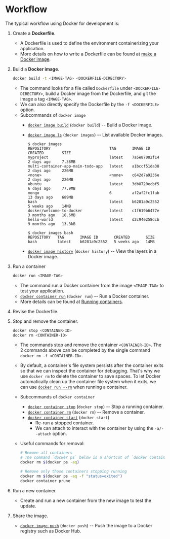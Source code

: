 # Workflow #

The typical workflow using Docker for development is:
1. Create a **Dockerfile**.
   * A Dockerfile is used to define the environment containerizing
     your application.
   * More details on how to write a Dockerfile can be found at [make a
     Docker image](#make-a-docker-image).
1. Build a **Docker image**.

   ```bash
   docker build -t <IMAGE-TAG> <DOCKERFILE-DIRECTORY>
   ```

   * The command looks for a file called `Dockerfile` under
     `<DOCKERFILE-DIRECTORY>`, build a Docker image from the
     Dockerfile, and git the image a tag `<IMAGE-TAG>`.
   * We can also directly specify the Dockerfile by the `-f
     <DOCKERFILE>` option.
   * Subcommands of `docker image`
     + [`docker image
       build`](https://docs.docker.com/engine/reference/commandline/image_build/)
       (`docker build`) -- Build a Docker image.
     + [`docker image
       ls`](https://docs.docker.com/engine/reference/commandline/image_ls/)
       (`docker images`) -- List available Docker images.
         
       ```console
       $ docker images
       REPOSITORY                          TAG       IMAGE ID       CREATED        SIZE
       myproject                           latest    7a5e87002f14   2 days ago     7.38MB
       multi-container-app-main-todo-app   latest    a1bccf51da38   2 days ago     226MB
       <none>                              <none>    c642d7a9236e   2 days ago     226MB
       ubuntu                              latest    3db8720ecbf5   6 days ago     77.9MB
       mongo                               6         af2af2fc1fab   13 days ago    689MB
       bash                                latest    b6281a9c2552   5 weeks ago    14MB
       docker/welcome-to-docker            latest    c1f619b6477e   3 months ago   18.6MB
       hello-world                         latest    d2c94e258dcb   9 months ago   13.3kB

       $ docker images bash
       REPOSITORY   TAG       IMAGE ID       CREATED       SIZE
       bash         latest    b6281a9c2552   5 weeks ago   14MB
       ```
  
     + [`docker image
       history`](https://docs.docker.com/engine/reference/commandline/image_history/)
       (`docker history`) -- View the layers in a Docker image.
1. Run a container

   ```bash
   docker run <IMAGE-TAG>
   ```

   * The command run a Docker container from the image `<IMAGE-TAG>`
     to test your application.
   * [`docker container
     run`](https://docs.docker.com/engine/reference/commandline/container_run/)
     (`docker run`) -- Run a Docker container.
   * More details can be found at [Running
     containers](#running-containers).
1. Revise the Dockerfile.
1. Stop and remove the container.

   ```bash
   docker stop <CONTAINER-ID>
   docker rm <CONTAINER-ID>
   ```

   * The commands stop and remove the container `<CONTAINER-ID>`.  The
     2 commands above can be completed by the single command `docker
     rm -f <CONTAINER-ID>`.
   * By default, a container's file system persists after the
     container exits so that we can inspect the container for
     debugging.  That's why we use `docker rm` to delete the container
     to save spaces.  To let Docker automatically clean up the
     container file system when it exits, we can use [`docker run
     --rm`](https://docs.docker.com/engine/reference/commandline/container_run/#rm)
     when running a container.
   * Subcommands of `docker container`
     + [`docker container
       stop`](https://docs.docker.com/engine/reference/commandline/container_stop/)
       (`docker stop`) -- Stop a running container.
     + [`docker container
       rm`](https://docs.docker.com/engine/reference/commandline/container_rm/)
       (`docker rm`) -- Remove a container.
     + [`docker container
       start`](https://docs.docker.com/engine/reference/commandline/container_start/)
       (`docker start`)
       - Re-run a stopped container.
       - We can attach to interact with the container by using the
         `-a/--attach` option.
   * Useful commands for removal:
   
     ```bash
     # Remove all containers
     # The command `docker ps` below is a shortcut of `docker container ls`.
     docker rm $(docker ps -aq)
     
     # Remove only those containers stopping running
     docker rm $(docker ps -aq -f "status=exited")
     docker container prune
     ```

1. Run a new container.
   * Create and run a new container from the new image to test the
     update.
1. Share the image.
   * [`docker image
     push`](https://docs.docker.com/engine/reference/commandline/image_push/)
     (`docker push`) -- Push the image to a Docker registry such as
     Docker Hub.

